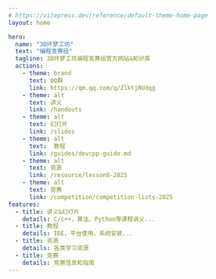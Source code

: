 ```yaml
---
# https://vitepress.dev/reference/default-theme-home-page
layout: home

hero:
  name: "3D环梦工坊"
  text: "编程竞赛组"
  tagline: 3D环梦工坊编程竞赛组官方网站&知识库
  actions:
    - theme: brand
      text: QQ群
      link: https://qm.qq.com/q/ZlktjRUdqg
    - theme: alt
      text: 讲义
      link: /handouts
    - theme: alt
      text: 幻灯片
      link: /slides 
    - theme: alt
      text:  教程
      link: /guides/devcpp-guide.md
    - theme: alt
      text: 资源
      link: /resource/lesson0-2025
    - theme: alt
      text: 竞赛
      link: /competition/competition-lists-2025
features:
  - title: 讲义&幻灯片
    details: C/c++，算法，Python等课程讲义...
  - title: 教程
    details: IDE，平台使用，系统安装...
  - title: 资源
    details: 各类学习资源
  - title: 竞赛
    details: 竞赛信息和指南
---
```


